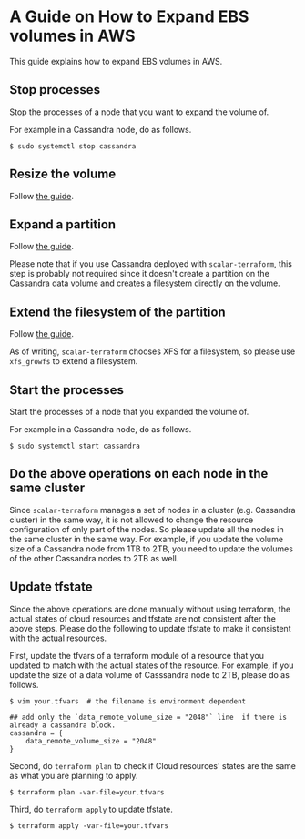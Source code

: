 # A Guide on How to Expand EBS volumes in AWS

This guide explains how to expand EBS volumes in AWS.

## Stop processes

Stop the processes of a node that you want to expand the volume of.

For example in a Cassandra node, do as follows.
```console
$ sudo systemctl stop cassandra
```

## Resize the volume

Follow [the guide](https://docs.aws.amazon.com/AWSEC2/latest/UserGuide/requesting-ebs-volume-modifications.html#modify-ebs-volume).

## Expand a partition

Follow [the guide](https://docs.aws.amazon.com/AWSEC2/latest/UserGuide/recognize-expanded-volume-linux.html#extend-linux-volume-partition).

Please note that if you use Cassandra deployed with `scalar-terraform`, this step is probably not required since it doesn't create a partition on the Cassandra data volume and creates a filesystem directly on the volume.

## Extend the filesystem of the partition

Follow [the guide](https://docs.aws.amazon.com/AWSEC2/latest/UserGuide/recognize-expanded-volume-linux.html#extend-linux-file-system).

As of writing, `scalar-terraform` chooses XFS for a filesystem, so please use `xfs_growfs` to extend a filesystem.

## Start the processes

Start the processes of a node that you expanded the volume of.

For example in a Cassandra node, do as follows.
```console
$ sudo systemctl start cassandra
```

## Do the above operations on each node in the same cluster

Since `scalar-terraform` manages a set of nodes in a cluster (e.g. Cassandra cluster) in the same way, it is not allowed to change the resource configuration of only part of the nodes. So please update all the nodes in the same cluster in the same way.
For example, if you update the volume size of a Cassandra node from 1TB to 2TB, you need to update the volumes of the other Cassandra nodes to 2TB as well.

## Update tfstate

Since the above operations are done manually without using terraform, the actual states of cloud resources and tfstate are not consistent after the above steps. Please do the following to update tfstate to make it consistent with the actual resources.

First, update the tfvars of a terraform module of a resource that you updated to match with the actual states of the resource.
For example, if you update the size of a data volume of Casssandra node to 2TB, please do as follows.

```console
$ vim your.tfvars  # the filename is environment dependent

## add only the `data_remote_volume_size = "2048"` line  if there is already a cassandra block.
cassandra = {
    data_remote_volume_size = "2048"
}
```

Second, do `terraform plan` to check if Cloud resources' states are the same as what you are planning to apply.

```console
$ terraform plan -var-file=your.tfvars
```

Third, do `terraform apply` to update tfstate.

```console
$ terraform apply -var-file=your.tfvars
```
